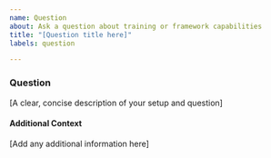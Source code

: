 ```yaml
---
name: Question
about: Ask a question about training or framework capabilities
title: "[Question title here]"
labels: question

---
```


### Question
[A clear, concise description of your setup and question]

#### Additional Context
[Add any additional information here]
